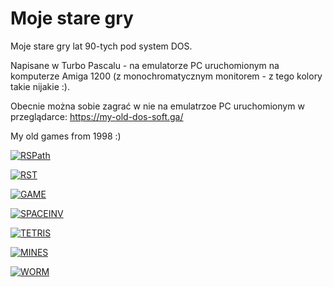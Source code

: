 # Moje stare gry
Moje stare gry lat 90-tych pod system DOS.

Napisane w Turbo Pascalu - na emulatorze PC uruchomionym na komputerze Amiga 1200 (z monochromatycznym monitorem - z tego kolory takie nijakie :).

Obecnie można sobie zagrać w nie na emulatrzoe PC uruchomionym w przeglądarce: https://my-old-dos-soft.ga/

My old games from 1998 :)

[![RSPath](https://my-old-dos-soft.ga/img/rspath.jpg)](https://my-old-dos-soft.ga/rspath.html)

[![RST](https://my-old-dos-soft.ga/img/rst.jpg)](https://my-old-dos-soft.ga/rst.html)

[![GAME](https://my-old-dos-soft.ga/img/game.jpg)](https://my-old-dos-soft.ga/game.html)

[![SPACEINV](https://my-old-dos-soft.ga/img/spaceinv.jpg)](https://my-old-dos-soft.ga/spaceinv.html)

[![TETRIS](https://my-old-dos-soft.ga/img/tetris.jpg)](https://my-old-dos-soft.ga/tetris.html)

[![MINES](https://my-old-dos-soft.ga/img/mines.jpg)](https://my-old-dos-soft.ga/mines.html)

[![WORM](https://my-old-dos-soft.ga/img/worm.jpg)](https://my-old-dos-soft.ga/worm.html)



